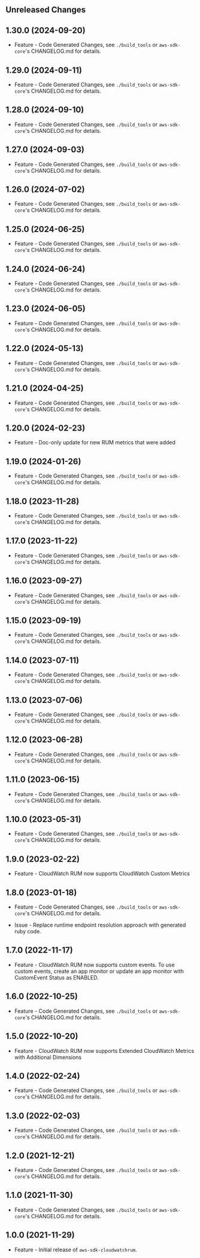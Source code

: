 Unreleased Changes
------------------

1.30.0 (2024-09-20)
------------------

* Feature - Code Generated Changes, see `./build_tools` or `aws-sdk-core`'s CHANGELOG.md for details.

1.29.0 (2024-09-11)
------------------

* Feature - Code Generated Changes, see `./build_tools` or `aws-sdk-core`'s CHANGELOG.md for details.

1.28.0 (2024-09-10)
------------------

* Feature - Code Generated Changes, see `./build_tools` or `aws-sdk-core`'s CHANGELOG.md for details.

1.27.0 (2024-09-03)
------------------

* Feature - Code Generated Changes, see `./build_tools` or `aws-sdk-core`'s CHANGELOG.md for details.

1.26.0 (2024-07-02)
------------------

* Feature - Code Generated Changes, see `./build_tools` or `aws-sdk-core`'s CHANGELOG.md for details.

1.25.0 (2024-06-25)
------------------

* Feature - Code Generated Changes, see `./build_tools` or `aws-sdk-core`'s CHANGELOG.md for details.

1.24.0 (2024-06-24)
------------------

* Feature - Code Generated Changes, see `./build_tools` or `aws-sdk-core`'s CHANGELOG.md for details.

1.23.0 (2024-06-05)
------------------

* Feature - Code Generated Changes, see `./build_tools` or `aws-sdk-core`'s CHANGELOG.md for details.

1.22.0 (2024-05-13)
------------------

* Feature - Code Generated Changes, see `./build_tools` or `aws-sdk-core`'s CHANGELOG.md for details.

1.21.0 (2024-04-25)
------------------

* Feature - Code Generated Changes, see `./build_tools` or `aws-sdk-core`'s CHANGELOG.md for details.

1.20.0 (2024-02-23)
------------------

* Feature - Doc-only update for new RUM metrics that were added

1.19.0 (2024-01-26)
------------------

* Feature - Code Generated Changes, see `./build_tools` or `aws-sdk-core`'s CHANGELOG.md for details.

1.18.0 (2023-11-28)
------------------

* Feature - Code Generated Changes, see `./build_tools` or `aws-sdk-core`'s CHANGELOG.md for details.

1.17.0 (2023-11-22)
------------------

* Feature - Code Generated Changes, see `./build_tools` or `aws-sdk-core`'s CHANGELOG.md for details.

1.16.0 (2023-09-27)
------------------

* Feature - Code Generated Changes, see `./build_tools` or `aws-sdk-core`'s CHANGELOG.md for details.

1.15.0 (2023-09-19)
------------------

* Feature - Code Generated Changes, see `./build_tools` or `aws-sdk-core`'s CHANGELOG.md for details.

1.14.0 (2023-07-11)
------------------

* Feature - Code Generated Changes, see `./build_tools` or `aws-sdk-core`'s CHANGELOG.md for details.

1.13.0 (2023-07-06)
------------------

* Feature - Code Generated Changes, see `./build_tools` or `aws-sdk-core`'s CHANGELOG.md for details.

1.12.0 (2023-06-28)
------------------

* Feature - Code Generated Changes, see `./build_tools` or `aws-sdk-core`'s CHANGELOG.md for details.

1.11.0 (2023-06-15)
------------------

* Feature - Code Generated Changes, see `./build_tools` or `aws-sdk-core`'s CHANGELOG.md for details.

1.10.0 (2023-05-31)
------------------

* Feature - Code Generated Changes, see `./build_tools` or `aws-sdk-core`'s CHANGELOG.md for details.

1.9.0 (2023-02-22)
------------------

* Feature - CloudWatch RUM now supports CloudWatch Custom Metrics

1.8.0 (2023-01-18)
------------------

* Feature - Code Generated Changes, see `./build_tools` or `aws-sdk-core`'s CHANGELOG.md for details.

* Issue - Replace runtime endpoint resolution approach with generated ruby code.

1.7.0 (2022-11-17)
------------------

* Feature - CloudWatch RUM now supports custom events. To use custom events, create an app monitor or update an app monitor with CustomEvent Status as ENABLED.

1.6.0 (2022-10-25)
------------------

* Feature - Code Generated Changes, see `./build_tools` or `aws-sdk-core`'s CHANGELOG.md for details.

1.5.0 (2022-10-20)
------------------

* Feature - CloudWatch RUM now supports Extended CloudWatch Metrics with Additional Dimensions

1.4.0 (2022-02-24)
------------------

* Feature - Code Generated Changes, see `./build_tools` or `aws-sdk-core`'s CHANGELOG.md for details.

1.3.0 (2022-02-03)
------------------

* Feature - Code Generated Changes, see `./build_tools` or `aws-sdk-core`'s CHANGELOG.md for details.

1.2.0 (2021-12-21)
------------------

* Feature - Code Generated Changes, see `./build_tools` or `aws-sdk-core`'s CHANGELOG.md for details.

1.1.0 (2021-11-30)
------------------

* Feature - Code Generated Changes, see `./build_tools` or `aws-sdk-core`'s CHANGELOG.md for details.

1.0.0 (2021-11-29)
------------------

* Feature - Initial release of `aws-sdk-cloudwatchrum`.

